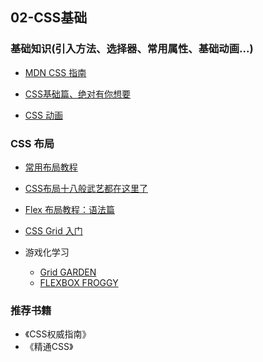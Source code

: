 ## 02-CSS基础

### 基础知识(引入方法、选择器、常用属性、基础动画...)

- [MDN CSS 指南](https://developer.mozilla.org/zh-CN/docs/Web/Guide/CSS/CSS%E5%9F%BA%E7%A1%80)

- [CSS基础篇、绝对有你想要](https://www.cnblogs.com/suoning/p/5625582.html)

- [CSS 动画](https://segmentfault.com/a/1190000006699023)

### CSS 布局

- [常用布局教程](http://zh.learnlayout.com/)

- [CSS布局十八般武艺都在这里了](https://segmentfault.com/a/1190000008789039#articleHeader1)

- [Flex 布局教程：语法篇](http://www.ruanyifeng.com/blog/2015/07/flex-grammar.html)

- [CSS Grid 入门](https://zhuanlan.zhihu.com/p/26757425)

- 游戏化学习
  - [Grid GARDEN](http://cssgridgarden.com/#zh-cn)
  - [FLEXBOX FROGGY](http://flexboxfroggy.com/#zh-cn)

### 推荐书籍

- 《CSS权威指南》
- 《精通CSS》
